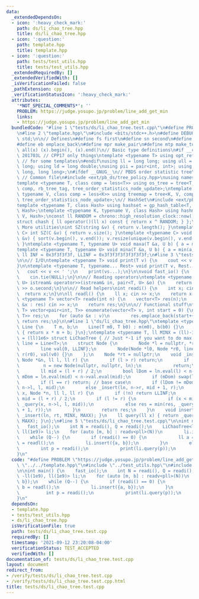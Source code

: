 ```yaml
---
data:
  _extendedDependsOn:
  - icon: ':heavy_check_mark:'
    path: ds/li_chao_tree.hpp
    title: ds/li_chao_tree.hpp
  - icon: ':question:'
    path: template.hpp
    title: template.hpp
  - icon: ':question:'
    path: tests/test_utils.hpp
    title: tests/test_utils.hpp
  _extendedRequiredBy: []
  _extendedVerifiedWith: []
  _isVerificationFailed: false
  _pathExtension: cpp
  _verificationStatusIcon: ':heavy_check_mark:'
  attributes:
    '*NOT_SPECIAL_COMMENTS*': ''
    PROBLEM: https://judge.yosupo.jp/problem/line_add_get_min
    links:
    - https://judge.yosupo.jp/problem/line_add_get_min
  bundledCode: "#line 1 \"tests/ds/li_chao_tree.test.cpp\"\n#define PROBLEM \"https://judge.yosupo.jp/problem/line_add_get_min\"\
    \n#line 2 \"template.hpp\"\n#include <bits/stdc++.h>\n#define DEBUG 1\nusing namespace\
    \ std;\n\n// Defines\n#define fs first\n#define sn second\n#define pb push_back\n\
    #define eb emplace_back\n#define mpr make_pair\n#define mtp make_tuple\n#define\
    \ all(x) (x).begin(), (x).end()\n// Basic type definitions\n#if __cplusplus ==\
    \ 201703L // CPP17 only things\ntemplate <typename T> using opt_ref = optional<reference_wrapper<T>>;\
    \ // for some templates\n#endif\nusing ll = long long; using ull = unsigned long\
    \ long; using ld = long double;\nusing pii = pair<int, int>; using pll = pair<long\
    \ long, long long>;\n#ifdef __GNUG__\n// PBDS order statistic tree\n#include <ext/pb_ds/assoc_container.hpp>\
    \ // Common file\n#include <ext/pb_ds/tree_policy.hpp>\nusing namespace __gnu_pbds;\n\
    template <typename T, class comp = less<T>> using os_tree = tree<T, null_type,\
    \ comp, rb_tree_tag, tree_order_statistics_node_update>;\ntemplate <typename K,\
    \ typename V, class comp = less<K>> using treemap = tree<K, V, comp, rb_tree_tag,\
    \ tree_order_statistics_node_update>;\n// HashSet\n#include <ext/pb_ds/assoc_container.hpp>\n\
    template <typename T, class Hash> using hashset = gp_hash_table<T, null_type,\
    \ Hash>;\ntemplate <typename K, typename V, class Hash> using hashmap = gp_hash_table<K,\
    \ V, Hash>;\nconst ll RANDOM = chrono::high_resolution_clock::now().time_since_epoch().count();\n\
    struct chash { ll operator()(ll x) const { return x ^ RANDOM; } };\n#endif\n//\
    \ More utilities\nint SZ(string &v) { return v.length(); }\ntemplate <typename\
    \ C> int SZ(C &v) { return v.size(); }\ntemplate <typename C> void UNIQUE(vector<C>\
    \ &v) { sort(v.begin(), v.end()); v.resize(unique(v.begin(), v.end()) - v.begin());\
    \ }\ntemplate <typename T, typename U> void maxa(T &a, U b) { a = max(a, b); }\n\
    template <typename T, typename U> void mina(T &a, U b) { a = min(a, b); }\nconst\
    \ ll INF = 0x3f3f3f3f, LLINF = 0x3f3f3f3f3f3f3f3f;\n#line 3 \"tests/test_utils.hpp\"\
    \n\n// I/O\ntemplate <typename T> void print(T v) {\n    cout << v << '\\n';\n\
    }\n\ntemplate <typename T, typename... Rest> void print(T v, Rest... vs) {\n \
    \   cout << v << ' ';\n    print(vs...);\n}\n\nvoid fast_io() {\n    ios_base::sync_with_stdio(false);\n\
    \    cin.tie(NULL);\n}\n\n// Reading operators\ntemplate <typename T, typename\
    \ U> istream& operator>>(istream& in, pair<T, U> &o) {\n    return in >> o.first\
    \ >> o.second;\n}\n\n// Read helpers\nint readi() {\n    int x; cin >> x;\n  \
    \  return x;\n}\n\nll readl() {\n    ll x; cin >> x;\n    return x;\n}\n\ntemplate\
    \ <typename T> vector<T> readv(int n) {\n    vector<T> res(n);\n    for (auto\
    \ &x : res) cin >> x;\n    return res;\n}\n\n// Functional stuff\ntemplate <typename\
    \ T> vector<pair<int, T>> enumerate(vector<T> v, int start = 0) {\n    vector<pair<int,\
    \ T>> res;\n    for (auto &x : v)\n        res.emplace_back(start++, x);\n   \
    \ return res;\n}\n\n#line 1 \"ds/li_chao_tree.hpp\"\ntemplate <typename T> struct\
    \ Line {\n    T m, b;\n    Line(T m0, T b0) : m(m0), b(b0) {}\n    T eval(T x)\
    \ { return x * m + b; }\n};\ntemplate <typename T, ll MINX = (ll)-1e6, ll MAXX\
    \ = (ll)1e6> struct LiChaoTree { // Just *-1 if you want to do max lol\n    using\
    \ line = Line<T>;\n    struct Node {\n        Node *l = nullptr, *r = nullptr;\n\
    \        line val{0, LLINF};\n        Node(Node *l0, Node *r0, line v0) : l(l0),\
    \ r(r0), val(v0) {}\n    };\n    Node *rt = nullptr;\n    void _insert(line ln,\
    \ Node *&n, ll l, ll r) {\n        if (l > r) return;\n        if (!n) {\n   \
    \         n = new Node(nullptr, nullptr, ln);\n            return;\n        }\n\
    \        ll mid = (l + r) / 2;\n        bool lDom = ln.eval(l) < n->val.eval(l),\
    \ mDom = ln.eval(mid) < n->val.eval(mid);\n        if (mDom) swap(ln, n->val);\n\
    \        if (l == r) return; // base case\n        if (lDom != mDom) _insert(ln,\
    \ n->l, l, mid);\n        else _insert(ln, n->r, mid + 1, r);\n    }\n    ll _query(ll\
    \ x, Node *n, ll l, ll r) {\n        if (!n) return LLINF;\n        ll res = n->val.eval(x),\
    \ mid = (l + r) / 2;\n        if (l != r) {\n            if (x < mid) res = min(res,\
    \ _query(x, n->l, l, mid));\n            else res = min(res, _query(x, n->r, mid\
    \ + 1, r));\n        }\n        return res;\n    }\n    void insert(line ln) {\
    \ _insert(ln, rt, MINX, MAXX); }\n    ll query(ll x) { return _query(x, rt, MINX,\
    \ MAXX); }\n};\n#line 5 \"tests/ds/li_chao_tree.test.cpp\"\n\nint main() {\n \
    \   fast_io();\n    int N = readi(), Q = readi();\n    LiChaoTree<ll, -ll(1e9),\
    \ ll(1e9)> li;\n    for (auto [m, b] : readv<pll>(N))\n        li.insert({m, b});\n\
    \    while (Q--) {\n        if (readi() == 0) {\n            ll a = readl(), b\
    \ = readl();\n            li.insert({a, b});\n        }\n        else {\n    \
    \        int p = readi();\n            print(li.query(p));\n        }\n    }\n\
    }\n"
  code: "#define PROBLEM \"https://judge.yosupo.jp/problem/line_add_get_min\"\n#include\
    \ \"../../template.hpp\"\n#include \"../test_utils.hpp\"\n#include \"../../ds/li_chao_tree.hpp\"\
    \n\nint main() {\n    fast_io();\n    int N = readi(), Q = readi();\n    LiChaoTree<ll,\
    \ -ll(1e9), ll(1e9)> li;\n    for (auto [m, b] : readv<pll>(N))\n        li.insert({m,\
    \ b});\n    while (Q--) {\n        if (readi() == 0) {\n            ll a = readl(),\
    \ b = readl();\n            li.insert({a, b});\n        }\n        else {\n  \
    \          int p = readi();\n            print(li.query(p));\n        }\n    }\n\
    }\n"
  dependsOn:
  - template.hpp
  - tests/test_utils.hpp
  - ds/li_chao_tree.hpp
  isVerificationFile: true
  path: tests/ds/li_chao_tree.test.cpp
  requiredBy: []
  timestamp: '2021-09-12 23:20:08-04:00'
  verificationStatus: TEST_ACCEPTED
  verifiedWith: []
documentation_of: tests/ds/li_chao_tree.test.cpp
layout: document
redirect_from:
- /verify/tests/ds/li_chao_tree.test.cpp
- /verify/tests/ds/li_chao_tree.test.cpp.html
title: tests/ds/li_chao_tree.test.cpp
---
```


